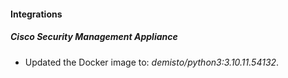 #### Integrations
##### Cisco Security Management Appliance
- Updated the Docker image to: *demisto/python3:3.10.11.54132*.
